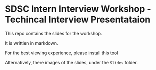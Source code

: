# SDSC Intern Interview Workshop - Techincal Interview Presentataion

This repo contains the slides for the workshop. 

It is writtien in markdown. 

For the best viewing experience, please install this [tool](https://github.com/maaslalani/slides)

Alternatively, there images of the slides, under the `Slides` folder. 
